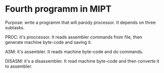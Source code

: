 # Fourth programm in MIPT
Purpose: write a programm that will parody processor. It depends on three subtasks.

PROC: it's proccessor. It reads assembler commands from file, then generate machine byte-code and saving it.

ASM: it's assembler. It reads machine byte-code and do commands.

DISASM: it's a disassembler. It read machine byte-code and then converte it to assembler.
